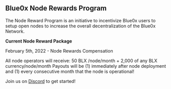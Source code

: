 ## **Blue0x Node Rewards Program** ##

The Node Reward Program is an initiative to incentivize Blue0x users to setup open nodes to increase the overall decentralization of the Blue0x Network.

**Current Node Reward Package**

February 5th, 2022 - Node Rewards Compensation

All node operators will receive:
50 BLX /node/month + 2,000 of any BLX currency/node/month 
Payouts will be (1) immediately after node deployment and (1) every consecutive month that the node is operational!

Join us on [Discord](https://discord.com/invite/EbBWRSPW63) to get started!





